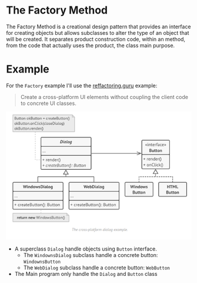 # The Factory Method
 The Factory Method  is a creational design pattern that provides an interface for creating objects but allows subclasses to alter the type of an object that will be created. It separates product construction code, within an method, from the code that actually uses the product, the class main purpose.
 
# Example
For the `Factory` example I'll use the [reffactoring.guru](https://refactoring.guru/design-patterns/factory-method) example:  
> Create a cross-platform UI elements without coupling the client code to concrete UI classes.  

![](./example.png)

- A superclass `Dialog` handle objects using `Button` interface.
  - The `WindownsDialog` subclass handle a concrete button: `WindownsButton`
  - The `WebDialog` subclass handle a concrete button: `WebButton`
- The Main program only handle the `Dialog` and `Button` class

